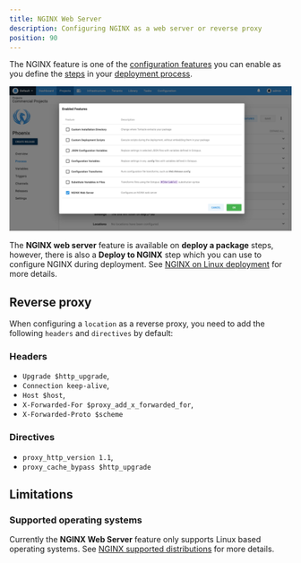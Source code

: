 ```yaml
---
title: NGINX Web Server
description: Configuring NGINX as a web server or reverse proxy
position: 90
---
```


The NGINX feature is one of the [configuration features](/docs/projects/steps/configuration-features/index.md) you can enable as you define the [steps](/docs/deployment-process/steps/index.md) in your [deployment process](/docs/deployment-process/index.md).

![NGINX Web Server screenshot](images/nginx-web-server.png "width=500")

The **NGINX web server** feature is available on **deploy a package** steps, however, there is also a **Deploy to NGINX** step which you can use to configure NGINX during deployment. See [NGINX on Linux deployment](/docs/deployments/nginx/index.md) for more details.

## Reverse proxy

When configuring a `location` as a reverse proxy, you need to add the following `headers` and `directives` by default:

### Headers
- `Upgrade $http_upgrade`,
- `Connection keep-alive`,
- `Host $host`,
- `X-Forwarded-For $proxy_add_x_forwarded_for`,
- `X-Forwarded-Proto $scheme`

### Directives
- `proxy_http_version 1.1`,
- `proxy_cache_bypass $http_upgrade`

## Limitations

### Supported operating systems

Currently the **NGINX Web Server** feature only supports Linux based operating systems. See [NGINX supported distributions](https://docs.nginx.com/nginx/technical-specs/#supported-distributions) for more details.

